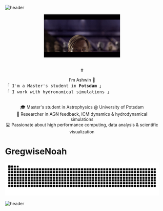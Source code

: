 ![header](https://capsule-render.vercel.app/api?type=waving&color=gradient&customColorList=19,21,24&height=300&section=header&text=Hello%There!&capsule%20render&fontSize=90&height=100&animation=fadeIn)

<!-- gif -->
<div align="center">
  <img src="https://github.com/GregwiseNoah/GregwiseNoah/blob/main/assets/obi.gif" alt="obi wan popping up" width="250">
</div>

<br>

<p align="center">
        <!-- Intro -->
        # <div align="center"> I'm Ashwin 👋</div>
        <samp>
                「 I'm a Master's student in <b>Potsdam</b> 」
                <br>
                「 I work with hydronamical simulations 」
                <br>
                <br>
        </samp>
</p>

<p align="center">
  🎓 Master's student in Astrophysics @ University of Potsdam <br>
  🔭 Researcher in AGN feedback, ICM dynamics & hydrodynamical simulations <br>
  💻 Passionate about high performance computing, data analysis & scientific visualization
</p>

# GregwiseNoah

<picture>
  <source media="(prefers-color-scheme: dark)" srcset="https://raw.githubusercontent.com/GregwiseNoah/GregwiseNoah/output/github-contribution-grid-snake-dark.svg" />
  <source media="(prefers-color-scheme: light)" srcset="https://raw.githubusercontent.com/GregwiseNoah/GregwiseNoah/output/github-contribution-grid-snake.svg" />
  <img alt="github-snake" src="https://raw.githubusercontent.com/GregwiseNoah/GregwiseNoah/output/github-contribution-grid-snake.svg" />
</picture>

![header](https://capsule-render.vercel.app/api?type=waving&color=gradient&customColorList=19,21,24&height=300&section=footer&height=100&animation=fadeIn)
